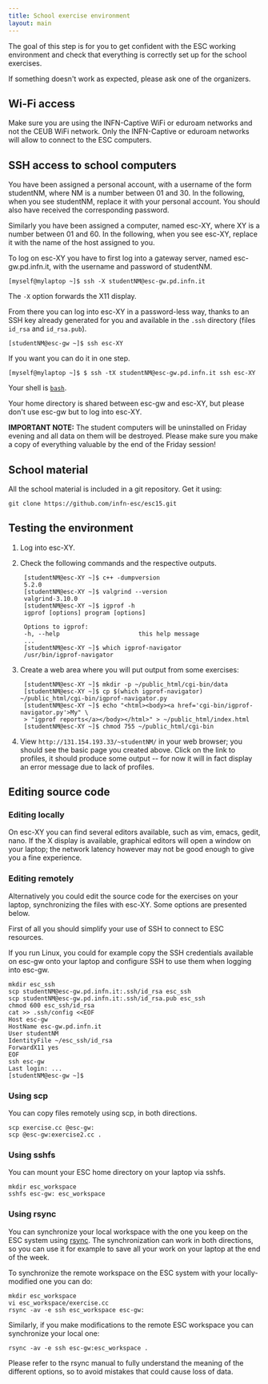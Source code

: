 ```yaml
---
title: School exercise environment
layout: main
---
```


The goal of this step is for you to get confident with the ESC working
environment and check that everything is correctly set up for the
school exercises.

If something doesn't work as expected, please ask one of the
organizers.

## Wi-Fi access

Make sure you are using the INFN-Captive WiFi or eduroam networks and
not the CEUB WiFi network. Only the INFN-Captive or eduroam networks
will allow to connect to the ESC computers.

## SSH access to school computers

You have been assigned a personal account, with a username of the form
studentNM, where NM is a number between 01 and 30. In the following,
when you see studentNM, replace it with your personal account. You
should also have received the corresponding password.

Similarly you have been assigned a computer, named esc-XY, where XY is
a number between 01 and 60. In the following, when you see esc-XY,
replace it with the name of the host assigned to you.

To log on esc-XY you have to first log into a gateway server, named
esc-gw.pd.infn.it, with the username and password of studentNM.

	[myself@mylaptop ~]$ ssh -X studentNM@esc-gw.pd.infn.it

The `-X` option forwards the X11 display.

From there you can log into esc-XY in a password-less way, thanks to
an SSH key already generated for you and available in the `.ssh`
directory (files `id_rsa` and `id_rsa.pub`).

	[studentNM@esc-gw ~]$ ssh esc-XY

If you want you can do it in one step.

	[myself@mylaptop ~]$ $ ssh -tX studentNM@esc-gw.pd.infn.it ssh esc-XY

Your shell is [`bash`](http://www.gnu.org/s/bash).

Your home directory is shared between esc-gw and esc-XY, but
please don't use esc-gw but to log into esc-XY.

<div class="alert alert-danger" role="alert">
<strong>IMPORTANT NOTE:</strong> The student computers will be uninstalled on Friday
evening and all data on them will be destroyed. Please make sure you make
a copy of everything valuable by the end of the Friday session!
</div>

## School material

All the school material is included in a git repository. Get it using:

	git clone https://github.com/infn-esc/esc15.git

## Testing the environment

1. Log into esc-XY.

2. Check the following commands and the respective outputs.

		[studentNM@esc-XY ~]$ c++ -dumpversion
		5.2.0
		[studentNM@esc-XY ~]$ valgrind --version
		valgrind-3.10.0
		[studentNM@esc-XY ~]$ igprof -h
		igprof [options] program [options]
		
		Options to igprof:
		-h, --help                  	this help message
		...
		[studentNM@esc-XY ~]$ which igprof-navigator
		/usr/bin/igprof-navigator

3. Create a web area where you will put output from some exercises:

		[studentNM@esc-XY ~]$ mkdir -p ~/public_html/cgi-bin/data
		[studentNM@esc-XY ~]$ cp $(which igprof-navigator) ~/public_html/cgi-bin/igprof-navigator.py
		[studentNM@esc-XY ~]$ echo "<html><body><a href='cgi-bin/igprof-navigator.py'>My" \
		> "igprof reports</a></body></html>" > ~/public_html/index.html
		[studentNM@esc-XY ~]$ chmod 755 ~/public_html/cgi-bin

4. View `http://131.154.193.33/~studentNM/` in your web browser; you
   should see the basic page you created above. Click on the link to
   profiles, it should produce some output -- for now it will in fact
   display an error message due to lack of profiles.

## Editing source code

### Editing locally

On esc-XY you can find several editors available, such as vim, emacs,
gedit, nano. If the X display is available, graphical editors
will open a window on your laptop; the network latency however may not
be good enough to give you a fine experience.

### Editing remotely

Alternatively you could edit the source code for the exercises on your
laptop, synchronizing the files with esc-XY. Some options are
presented below.

First of all you should simplify your use of SSH to connect to ESC
resources.

If you run Linux, you could for example copy the SSH credentials
available on esc-gw onto your laptop and configure SSH to use them
when logging into esc-gw.

	mkdir esc_ssh
	scp studentNM@esc-gw.pd.infn.it:.ssh/id_rsa esc_ssh
	scp studentNM@esc-gw.pd.infn.it:.ssh/id_rsa.pub esc_ssh
	chmod 600 esc_ssh/id_rsa
	cat >> .ssh/config <<EOF
	Host esc-gw
	HostName esc-gw.pd.infn.it
	User studentNM
	IdentityFile ~/esc_ssh/id_rsa
	ForwardX11 yes
	EOF
	ssh esc-gw
	Last login: ...
	[studentNM@esc-gw ~]$ 

### Using scp

You can copy files remotely using scp, in both directions.

	scp exercise.cc @esc-gw:
	scp @esc-gw:exercise2.cc .

### Using sshfs

You can mount your ESC home directory on your laptop via sshfs.

	mkdir esc_workspace
	sshfs esc-gw: esc_workspace

### Using rsync

You can synchronize your local workspace with the one you keep on the
ESC system using [rsync](http://rsync.samba.org/). The synchronization
can work in both directions, so you can use it for example to save all
your work on your laptop at the end of the week.

To synchronize the remote workspace on the ESC system with your
locally-modified one you can do:
	
	mkdir esc_workspace
	vi esc_workspace/exercise.cc
	rsync -av -e ssh esc_workspace esc-gw:

Similarly, if you make modifications to the remote ESC workspace you
can synchronize your local one:

	rsync -av -e ssh esc-gw:esc_workspace .

Please refer to the rsync manual to fully understand the meaning of
the different options, so to avoid mistakes that could cause loss of
data.
